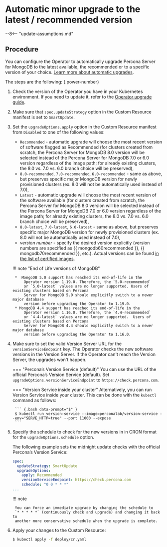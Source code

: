 # Automatic minor upgrade to the latest / recommended version

--8<-- "update-assumptions.md"

## Procedure

You can configure the Operator to automatically upgrade Percona Server for MongoDB to the latest available, the recommended or to a specific version of your choice. [Learn more about automatic upgrades](update-db.md).

The steps are the following:
{.power-number}

1. Check the version of the Operator you have in your Kubernetes environment. If you need to update it, refer to the [Operator upgrade guide](update.md#upgrading-the-operator-and-crd).

2. Make sure that `spec.updateStrategy` option in the Custom Resource manifest is set to `SmartUpdate`.

3. Set the `upgradeOptions.apply` option in the Custom Resource manifest from `Disabled` to one of the following values:

    * `Recommended` - automatic upgrade will choose the most recent version
        of software flagged as Recommended (for clusters created from scratch,
        the Percona Server for MongoDB 8.0 version will be selected instead of the
        Percona Server for MongoDB 7.0 or 6.0 version regardless of the image
        path; for already existing clusters, the 8.0 vs. 7.0 vs. 6.0 branch
        choice will be preserved),
    *  `8.0-recommended`, `7.0-recommended`, `6.0-recommended` -
        same as above, but preserves specific major MongoDB
        version for newly provisioned clusters (ex. 8.0 will not be automatically
        used instead of 7.0),
    * `Latest` - automatic upgrade will choose the most recent version of
        the software available (for clusters created from scratch,
        the Percona Server for MongoDB 8.0 version will be selected instead of the
        Percona Server for MongoDB 7.0 or 6.0 version regardless of the image
        path; for already existing clusters, the 8.0 vs. 7.0 vs. 6.0 branch
        choice will be preserved),
    * `8.0-latest`, `7.0-latest`, `6.0-latest` - same as
        above, but preserves specific major MongoDB version for newly provisioned
        clusters (ex. 8.0 will not be automatically used instead of 7.0),
    * *version number* - specify the desired version explicitly
        (version numbers are specified as {{ mongodb60recommended }},
        {{ mongodb70recommended }}, etc.). Actual versions can be found
        [in the list of certified images](images.md).

    !!! note "End of Life versions of MongoDB"

        *  MongoDB 5.0 support has reached its end-of-life in the
            Operator version 1.19.0. Therefore, the `5.0-recommended`
            or `5.0-latest` values are no longer supported. Users of existing clusters based on Percona
            Server for MongoDB 5.0 should explicitly switch to a newer major database
            version before upgrading the Operator to 1.19.0.
        * MongoDB 4.4 support has reached its end-of-life in the
            Operator version 1.16.0. Therefore, the `4.4-recommended`
            or `4.4-latest` values are no longer supported.  Users of existing clusters based on Percona
            Server for MongoDB 4.4 should explicitly switch to a newer major database
            version before upgrading the Operator to 1.16.0.

5. Make sure to set the valid Version Server
    URL for the `versionServiceEndpoint` key. The Operator checks the new software versions in the Version Server. If the Operator can't reach the Version Server, the upgrades won't happen.

    === "Percona’s Version Service (default)"
        You can use the URL of the official Percona’s Version Service (default).
        Set `upgradeOptions.versionServiceEndpoint` to `https://check.percona.com`.

    === "Version Service inside your cluster"
        Alternatively, you can run Version Service inside your cluster. This
        can be done with the `kubectl` command as follows:

        ``` {.bash data-prompt="$" }
        $ kubectl run version-service --image=perconalab/version-service --env="SERVE_HTTP=true" --port 11000 --expose
        ```

6. Specify the schedule to check for the new versions in in CRON format for the `upgradeOptions.schedule` option.

    The following example sets the midnight update checks with the official
    Percona’s Version Service:

    ```yaml
    spec:
      updateStrategy: SmartUpdate
      upgradeOptions:
        apply: Recommended
        versionServiceEndpoint: https://check.percona.com
        schedule: "0 0 * * *"
    ...
    ```

    !!! note

        You can force an immediate upgrade by changing the schedule to
        `* * * * *` (continuously check and upgrade) and changing it back to
        another more conservative schedule when the upgrade is complete.

7. Apply your changes to the Custom Resource:

    ``` {.bash data-prompt="$" }
    $ kubectl apply -f deploy/cr.yaml
    ```
